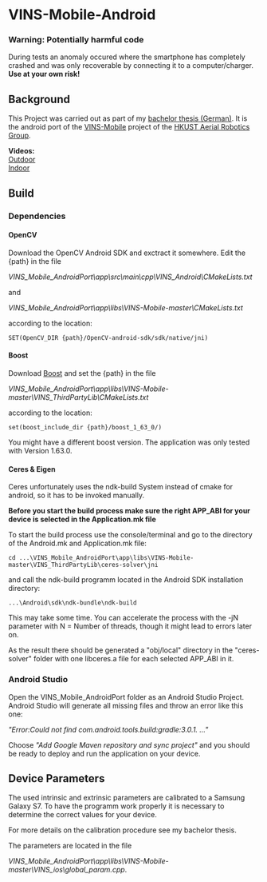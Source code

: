 # VINS-Mobile-Android

### Warning: Potentially harmful code

During tests an anomaly occured where the smartphone has completely crashed and was only recoverable by connecting it to a computer/charger. **Use at your own risk!**

## Background

This Project was carried out as part of my [bachelor thesis (German)](https://epb.bibl.th-koeln.de/frontdoor/index/index/docId/1138). It is the android port of the [VINS-Mobile](https://github.com/HKUST-Aerial-Robotics/VINS-Mobile) project of the [HKUST Aerial Robotics Group](http://uav.ust.hk/).

**Videos:**\
[Outdoor](https://youtu.be/HV1XJ2WdGtQ)\
[Indoor](https://youtu.be/M987SGlABuc)

## Build

### Dependencies
#### OpenCV
Download the OpenCV Android SDK and exctract it somewhere. 
Edit the {path} in the file 

*VINS_Mobile_AndroidPort\app\src\main\cpp\VINS_Android\CMakeLists.txt*

and 

*VINS_Mobile_AndroidPort\app\libs\VINS-Mobile-master\CMakeLists.txt*

according to the location:
```
SET(OpenCV_DIR {path}/OpenCV-android-sdk/sdk/native/jni)
```


#### Boost
Download [Boost](https://www.boost.org/users/download/) and set the {path} in the file

*VINS_Mobile_AndroidPort\app\libs\VINS-Mobile-master\VINS_ThirdPartyLib\CMakeLists.txt*

according to the location:
```
set(boost_include_dir {path}/boost_1_63_0/)
```
You might have a different boost version. The application was only tested with Version 1.63.0.


#### Ceres & Eigen
Ceres unfortunately uses the ndk-build System instead of cmake for android, so it has to be invoked manually.

**Before you start the build process make sure the right APP_ABI for your device is selected in the Application.mk file**

To start the build process use the console/terminal and go to the directory of the Android.mk and Application.mk file:
```
cd ...\VINS_Mobile_AndroidPort\app\libs\VINS-Mobile-master\VINS_ThirdPartyLib\ceres-solver\jni
```
and call the ndk-build programm located in the Android SDK installation directory:
```
...\Android\sdk\ndk-bundle\ndk-build
```
This may take some time. You can accelerate the process with the -jN parameter with N = Number of threads, though it might lead to errors later on.

As the result there should be generated a "obj/local" directory in the "ceres-solver" folder with one libceres.a file for each selected APP_ABI in it.


### Android Studio

Open the VINS_Mobile_AndroidPort folder as an Android Studio Project. Android Studio will generate all missing files and throw an error like this one:

*"Error:Could not find com.android.tools.build:gradle:3.0.1. ..."*

Choose *"Add Google Maven repository and sync project"* and you should be ready to deploy and run the application on your device.

## Device Parameters

The used intrinsic and extrinsic parameters are calibrated to a Samsung Galaxy S7. To have the programm work properly it is necessary to determine the correct values for your device.

For more details on the calibration procedure see my bachelor thesis.

The parameters are located in the file 

*VINS_Mobile_AndroidPort\app\libs\VINS-Mobile-master\VINS_ios\global_param.cpp*.
